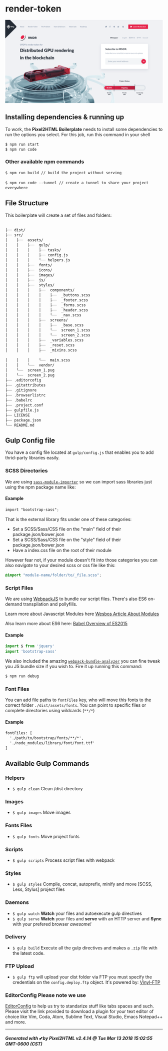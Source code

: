 # render-token

![Screenshot](hero.png)

## Installing dependencies & running up
To work, the **Pixel2HTML Boilerplate** needs to install some dependencies to run the options you select.
For this job, run this command in your shell

```
$ npm run start
$ npm run code
```

### Other available npm commands

```
$ npm run build // build the project without serving

$ npm run code --tunnel // create a tunnel to share your project everywhere
```

## File Structure

This boilerplate will create a set of files and folders:

```

├── dist/
├── src/
│    ├──  assets/
│    │    ├──  gulp/
│    │    │    ├── tasks/
│    │    │    ├── config.js
│    │    │    └── helpers.js
│    │    ├──  fonts/
│    │    ├──  icons/
│    │    ├──  images/
│    │    ├──  js/
│    │    ├──  styles/
│    │    │    ├──  components/
│    │    │    │    ├──  _buttons.scss
│    │    │    │    ├──  _footer.scss
│    │    │    │    ├──  _forms.scss
│    │    │    │    ├──  _header.scss
│    │    │    │    └──  _nav.scss
│    │    │    ├──  screens/
│    │    │    │    ├──  _base.scss
│    │    │    │    └──  screen_1.scss
│    │    │    │    └──  screen_2.scss
│    │    │    ├──  _variables.scss
│    │    │    ├──  _reset.scss
│    │    │    ├──  _mixins.scss

│    │    │    └──  main.scss
│    │    └──  vendor/
│    └──  screen_1.pug
│    └──  screen_2.pug
├── .editorcofig
├── .gitattributes
├── .gitignore
├── .browserlistrc
├── .babelrc
├── .project.conf
├── gulpfile.js
├── LICENSE
├── package.json
└── README.md
```

## Gulp Config file

You have a config file located at `gulp/config.js` that enables you to add thrid-party libraries easily.

### SCSS Directories

We are using [`sass-module-importer`](https://www.npmjs.com/package/sass-module-importer) so we can import sass libraries just using the npm package name like:

#### Example
```scss
import "bootstrap-sass";
```

That is the external library fits under one of these categories:

* Set a SCSS/Sass/CSS file on the "main" field of their package.json/bower.json
* Set a SCSS/Sass/CSS file on the "style" field of their package.json/bower.json
* Have a index.css file on the root of their module

However fear not, if your module doesn't fit into those categories you can also *navigate* to your desired scss or css file like this:

```scss
@import "module-name/folder/to/_file.scss";
```

### Script Files

We are using [WebpackJS](https://webpack.js.org/) to bundle our script files. There's also ES6 on-demand transpilation and pollyfills.

Learn more about Javascript Modules here [Wesbos Article About Modules](http://wesbos.com/javascript-modules/)

Also learn more about ES6 here: [Babel Overview of ES2015](https://babeljs.io/learn-es2015/)

#### Example
```js
import $ from 'jquery'
import 'bootstrap-sass'
```

We also included the amazing [`webpack-bundle-analyzer`](https://github.com/webpack-contrib/webpack-bundle-analyzer) you can fine tweak you JS bundle size if you wish to. Fire it up running this command:

```sh
$ npm run debug
```

### Font Files

You can add file paths to `fontFiles` key, who will move this fonts to the correct folder `./dist/assets/fonts`.
You can point to specific files or complete directories using wildcards (`**/*`)

#### Example
```
fontFiles: [
  './path/to/bootstrap/fonts/**/*',
  './node_modules/library/font/font.ttf'
]
```

## Available Gulp Commands

### Helpers
* `$ gulp clean` Clean /dist directory

### Images
* `$ gulp images` Move images

### Fonts Files
* `$ gulp fonts` Move project fonts

### Scripts
* `$ gulp scripts` Process script files with webpack

### Styles
* `$ gulp styles` Compile, concat, autoprefix, minify and move [SCSS, Less, Stylus] project files

### Daemons
* `$ gulp watch` **Watch** your files and autoexecute gulp directives
* `$ gulp serve` **Watch** your files and **serve** with an HTTP server and **Sync** with your prefered browser _awesome!_

### Delivery
 * `$ gulp build` Execute all the gulp directives and makes a `.zip` file with the latest code.

### FTP Upload
* `$ gulp ftp` will upload your dist folder via FTP you must specify the credentials on the `config.deploy.ftp` object. It's powered by: [Vinyl-FTP](https://www.npmjs.com/package/vinyl-ftp)

### EditorConfig Please note we use
[EditorConfig](http://editorconfig.org/) to help us try to standarize
stuff like tabs spaces and such. Please visit the link provided to
download a plugin for your text editor of choice like Vim, Coda, Atom,
Sublime Text, Visual Studio, Emacs Notepad++ and more.

---

##### Generated with 💕 by Pixel2HTML v2.4.14 @ Tue Mar 13 2018 15:02:55 GMT-0600 (CST)
